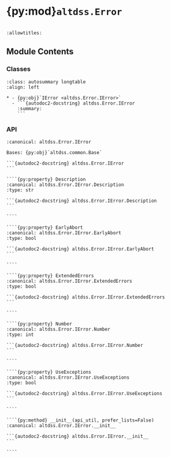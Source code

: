 # {py:mod}`altdss.Error`

```{py:module} altdss.Error
```

```{autodoc2-docstring} altdss.Error
:allowtitles:
```

## Module Contents

### Classes

````{list-table}
:class: autosummary longtable
:align: left

* - {py:obj}`IError <altdss.Error.IError>`
  - ```{autodoc2-docstring} altdss.Error.IError
    :summary:
    ```
````

### API

`````{py:class} IError(api_util, prefer_lists=False)
:canonical: altdss.Error.IError

Bases: {py:obj}`altdss.common.Base`

```{autodoc2-docstring} altdss.Error.IError
```

````{py:property} Description
:canonical: altdss.Error.IError.Description
:type: str

```{autodoc2-docstring} altdss.Error.IError.Description
```

````

````{py:property} EarlyAbort
:canonical: altdss.Error.IError.EarlyAbort
:type: bool

```{autodoc2-docstring} altdss.Error.IError.EarlyAbort
```

````

````{py:property} ExtendedErrors
:canonical: altdss.Error.IError.ExtendedErrors
:type: bool

```{autodoc2-docstring} altdss.Error.IError.ExtendedErrors
```

````

````{py:property} Number
:canonical: altdss.Error.IError.Number
:type: int

```{autodoc2-docstring} altdss.Error.IError.Number
```

````

````{py:property} UseExceptions
:canonical: altdss.Error.IError.UseExceptions
:type: bool

```{autodoc2-docstring} altdss.Error.IError.UseExceptions
```

````

````{py:method} __init__(api_util, prefer_lists=False)
:canonical: altdss.Error.IError.__init__

```{autodoc2-docstring} altdss.Error.IError.__init__
```

````

`````
